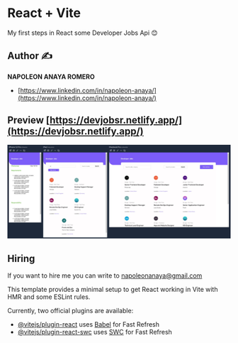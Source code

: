 # React + Vite

My first steps in React some Developer Jobs Api 😊

## Author ✍

**NAPOLEON ANAYA ROMERO**
-	[https://www.linkedin.com/in/napoleon-anaya/](https://www.linkedin.com/in/napoleon-anaya/)

## Preview  [https://devjobsr.netlify.app/](https://devjobsr.netlify.app/)
![..](https://github.com/alucart2005/littleR_devjobs/blob/main/src/assets/img/preview.jpg?raw=true)

## Hiring 
If you want to hire me you can write to napoleonanaya@gmail.com


This template provides a minimal setup to get React working in Vite with HMR and some ESLint rules.

Currently, two official plugins are available:

- [@vitejs/plugin-react](https://github.com/vitejs/vite-plugin-react/blob/main/packages/plugin-react/README.md) uses [Babel](https://babeljs.io/) for Fast Refresh
- [@vitejs/plugin-react-swc](https://github.com/vitejs/vite-plugin-react-swc) uses [SWC](https://swc.rs/) for Fast Refresh
